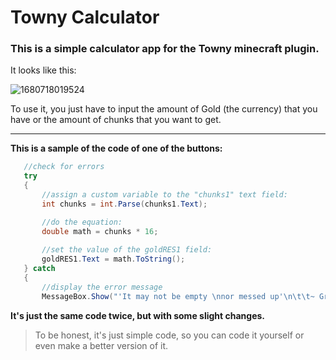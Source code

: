 # Towny Calculator

### This is a simple calculator app for the Towny minecraft plugin.

It looks like this:

![1680718019524](https://cdn.glitch.global/e778e17c-75b5-43df-ae17-f2a1107ac22b/Towny_Calculator_aqngEUjO3T.png?v=1680719405375)

To use it, you just have to input the amount of Gold (the currency) that you have or the amount of chunks that you want to get.

---

**This is a sample of the code of one of the buttons:**

```csharp
   //check for errors
   try
   {   
       //assign a custom variable to the "chunks1" text field:
       int chunks = int.Parse(chunks1.Text);

       //do the equation:
       double math = chunks * 16;
         
       //set the value of the goldRES1 field:
       goldRES1.Text = math.ToString();
   } catch
   {
       //display the error message
       MessageBox.Show("'It may not be empty \nnor messed up'\n\t\t~ Grandpa", "Read the quote!", MessageBoxButtons.OK);
```

**It's just the same code twice, but with some slight changes.**

> To be honest, it's just simple code, so you can code it yourself or even make a better version of it.
